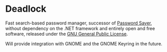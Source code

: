 Deadlock
========

Fast search-based password manager,
successor of [Password Saver](http://veniogames.com/downloads/password-saver),
without dependency on the .NET framework and entirely open and free software,
released under the [GNU General Public License](https://www.gnu.org/licenses/gpl.html).

Will provide integration with GNOME and the GNOME Keyring in the future.
